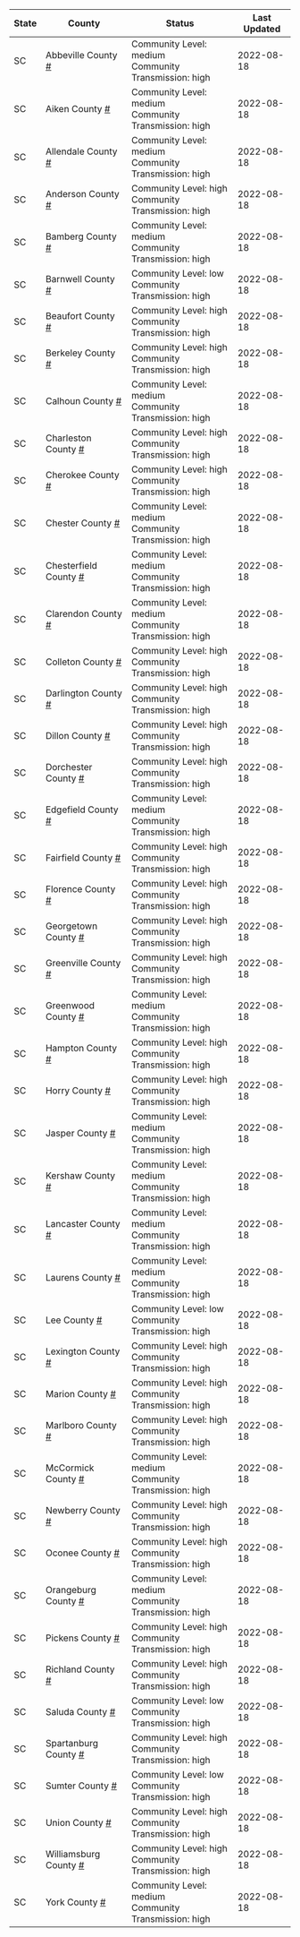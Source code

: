 State | County | Status | Last Updated
--- | --- | --- | --- 
SC | Abbeville County <a href="#abbeville_county">#</a> | <a name="abbeville_county"></a>Community Level: medium<br/>Community Transmission: high | 2022-08-18
SC | Aiken County <a href="#aiken_county">#</a> | <a name="aiken_county"></a>Community Level: medium<br/>Community Transmission: high | 2022-08-18
SC | Allendale County <a href="#allendale_county">#</a> | <a name="allendale_county"></a>Community Level: medium<br/>Community Transmission: high | 2022-08-18
SC | Anderson County <a href="#anderson_county">#</a> | <a name="anderson_county"></a>Community Level: high<br/>Community Transmission: high | 2022-08-18
SC | Bamberg County <a href="#bamberg_county">#</a> | <a name="bamberg_county"></a>Community Level: medium<br/>Community Transmission: high | 2022-08-18
SC | Barnwell County <a href="#barnwell_county">#</a> | <a name="barnwell_county"></a>Community Level: low<br/>Community Transmission: high | 2022-08-18
SC | Beaufort County <a href="#beaufort_county">#</a> | <a name="beaufort_county"></a>Community Level: high<br/>Community Transmission: high | 2022-08-18
SC | Berkeley County <a href="#berkeley_county">#</a> | <a name="berkeley_county"></a>Community Level: high<br/>Community Transmission: high | 2022-08-18
SC | Calhoun County <a href="#calhoun_county">#</a> | <a name="calhoun_county"></a>Community Level: medium<br/>Community Transmission: high | 2022-08-18
SC | Charleston County <a href="#charleston_county">#</a> | <a name="charleston_county"></a>Community Level: high<br/>Community Transmission: high | 2022-08-18
SC | Cherokee County <a href="#cherokee_county">#</a> | <a name="cherokee_county"></a>Community Level: high<br/>Community Transmission: high | 2022-08-18
SC | Chester County <a href="#chester_county">#</a> | <a name="chester_county"></a>Community Level: medium<br/>Community Transmission: high | 2022-08-18
SC | Chesterfield County <a href="#chesterfield_county">#</a> | <a name="chesterfield_county"></a>Community Level: medium<br/>Community Transmission: high | 2022-08-18
SC | Clarendon County <a href="#clarendon_county">#</a> | <a name="clarendon_county"></a>Community Level: medium<br/>Community Transmission: high | 2022-08-18
SC | Colleton County <a href="#colleton_county">#</a> | <a name="colleton_county"></a>Community Level: high<br/>Community Transmission: high | 2022-08-18
SC | Darlington County <a href="#darlington_county">#</a> | <a name="darlington_county"></a>Community Level: high<br/>Community Transmission: high | 2022-08-18
SC | Dillon County <a href="#dillon_county">#</a> | <a name="dillon_county"></a>Community Level: high<br/>Community Transmission: high | 2022-08-18
SC | Dorchester County <a href="#dorchester_county">#</a> | <a name="dorchester_county"></a>Community Level: high<br/>Community Transmission: high | 2022-08-18
SC | Edgefield County <a href="#edgefield_county">#</a> | <a name="edgefield_county"></a>Community Level: medium<br/>Community Transmission: high | 2022-08-18
SC | Fairfield County <a href="#fairfield_county">#</a> | <a name="fairfield_county"></a>Community Level: high<br/>Community Transmission: high | 2022-08-18
SC | Florence County <a href="#florence_county">#</a> | <a name="florence_county"></a>Community Level: high<br/>Community Transmission: high | 2022-08-18
SC | Georgetown County <a href="#georgetown_county">#</a> | <a name="georgetown_county"></a>Community Level: high<br/>Community Transmission: high | 2022-08-18
SC | Greenville County <a href="#greenville_county">#</a> | <a name="greenville_county"></a>Community Level: high<br/>Community Transmission: high | 2022-08-18
SC | Greenwood County <a href="#greenwood_county">#</a> | <a name="greenwood_county"></a>Community Level: medium<br/>Community Transmission: high | 2022-08-18
SC | Hampton County <a href="#hampton_county">#</a> | <a name="hampton_county"></a>Community Level: high<br/>Community Transmission: high | 2022-08-18
SC | Horry County <a href="#horry_county">#</a> | <a name="horry_county"></a>Community Level: high<br/>Community Transmission: high | 2022-08-18
SC | Jasper County <a href="#jasper_county">#</a> | <a name="jasper_county"></a>Community Level: medium<br/>Community Transmission: high | 2022-08-18
SC | Kershaw County <a href="#kershaw_county">#</a> | <a name="kershaw_county"></a>Community Level: medium<br/>Community Transmission: high | 2022-08-18
SC | Lancaster County <a href="#lancaster_county">#</a> | <a name="lancaster_county"></a>Community Level: medium<br/>Community Transmission: high | 2022-08-18
SC | Laurens County <a href="#laurens_county">#</a> | <a name="laurens_county"></a>Community Level: medium<br/>Community Transmission: high | 2022-08-18
SC | Lee County <a href="#lee_county">#</a> | <a name="lee_county"></a>Community Level: low<br/>Community Transmission: high | 2022-08-18
SC | Lexington County <a href="#lexington_county">#</a> | <a name="lexington_county"></a>Community Level: high<br/>Community Transmission: high | 2022-08-18
SC | Marion County <a href="#marion_county">#</a> | <a name="marion_county"></a>Community Level: high<br/>Community Transmission: high | 2022-08-18
SC | Marlboro County <a href="#marlboro_county">#</a> | <a name="marlboro_county"></a>Community Level: high<br/>Community Transmission: high | 2022-08-18
SC | McCormick County <a href="#mccormick_county">#</a> | <a name="mccormick_county"></a>Community Level: medium<br/>Community Transmission: high | 2022-08-18
SC | Newberry County <a href="#newberry_county">#</a> | <a name="newberry_county"></a>Community Level: high<br/>Community Transmission: high | 2022-08-18
SC | Oconee County <a href="#oconee_county">#</a> | <a name="oconee_county"></a>Community Level: high<br/>Community Transmission: high | 2022-08-18
SC | Orangeburg County <a href="#orangeburg_county">#</a> | <a name="orangeburg_county"></a>Community Level: medium<br/>Community Transmission: high | 2022-08-18
SC | Pickens County <a href="#pickens_county">#</a> | <a name="pickens_county"></a>Community Level: high<br/>Community Transmission: high | 2022-08-18
SC | Richland County <a href="#richland_county">#</a> | <a name="richland_county"></a>Community Level: high<br/>Community Transmission: high | 2022-08-18
SC | Saluda County <a href="#saluda_county">#</a> | <a name="saluda_county"></a>Community Level: low<br/>Community Transmission: high | 2022-08-18
SC | Spartanburg County <a href="#spartanburg_county">#</a> | <a name="spartanburg_county"></a>Community Level: high<br/>Community Transmission: high | 2022-08-18
SC | Sumter County <a href="#sumter_county">#</a> | <a name="sumter_county"></a>Community Level: low<br/>Community Transmission: high | 2022-08-18
SC | Union County <a href="#union_county">#</a> | <a name="union_county"></a>Community Level: high<br/>Community Transmission: high | 2022-08-18
SC | Williamsburg County <a href="#williamsburg_county">#</a> | <a name="williamsburg_county"></a>Community Level: high<br/>Community Transmission: high | 2022-08-18
SC | York County <a href="#york_county">#</a> | <a name="york_county"></a>Community Level: medium<br/>Community Transmission: high | 2022-08-18
